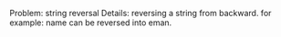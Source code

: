 Problem: string reversal
Details: reversing a string from backward.
for example: name can be reversed into eman.